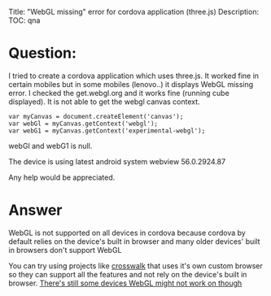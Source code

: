 Title: "WebGL missing" error for cordova application (three.js)
Description:
TOC: qna

# Question:

I tried to create a cordova application which uses three.js. It worked fine in certain mobiles but in some mobiles (lenovo..) it displays WebGL missing error.
I checked the get.webgl.org and it works fine (running cube displayed).
It is not able to get the webgl canvas context.

    var myCanvas = document.createElement('canvas');
    var webGl = myCanvas.getContext('webgl');
    var webG1 = myCanvas.getContext('experimental-webgl');

webGl and webG1 is null.

The device is using latest android system webview 56.0.2924.87

Any help would be appreciated.

# Answer

WebGL is not supported on all devices in cordova because cordova by default relies on the device's built in browser and many older devices' built in browsers don't support WebGL

You can try using projects like [crosswalk](https://crosswalk-project.org/) that uses it's own custom browser so they can support all the features and not rely on the device's built in browser. [There's still some devices WebGL might not work on though](https://crosswalk-project.org/documentation/about/faq.html#Canvas-and-WebGL-support)

